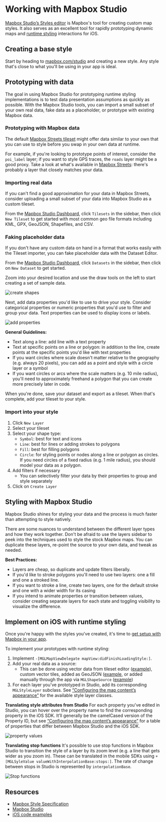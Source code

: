 # Working with Mapbox Studio

[Mapbox Studio’s Styles editor](http://mapbox.com/studio) is Mapbox's tool for creating custom map styles. It also serves as an excellent tool for rapidly prototyping dynamic maps and [runtime styling](runtime-styling.html) interactions for iOS.

## Creating a base style

Start by heading to [mapbox.com/studio](http://mapbox.com/studio) and creating a new style. Any style that's close to what you'll be using in your app is ideal.

## Prototyping with data

The goal in using Mapbox Studio for prototyping runtime styling implementations is to test data presentation assumptions as quickly as possible. With the Mapbox Studio tools, you can import a small subset of your own real data, fake data as a placeholder, or prototype with existing Mapbox data.

### Prototyping with Mapbox data
The default [Mapbox Streets tileset](https://www.mapbox.com/studio/tilesets/mapbox.mapbox-streets-v7/) might offer data similar to your own that you can use to style before you swap in your own data at runtime.

For example, if you're looking to prototype points of interest, consider the `poi_label` layer; if you want to style GPS traces, the `roads` layer might be a good proxy. Take a look at what's available in [Mapbox Streets](https://www.mapbox.com/studio/tilesets/mapbox.mapbox-streets-v7/): there's probably a layer that closely matches your data.

### Importing real data
If you can't find a good approximation for your data in Mapbox Streets, consider uploading a small subset of your data into Mapbox Studio as a custom tileset.

From the [Mapbox Studio Dashboard](https://www.mapbox.com/studio/), click `Tilesets` in the sidebar, then click `New Tileset` to get started with most common geo file formats including KML, GPX, GeoJSON, Shapefiles, and CSV.

### Faking placeholder data
If you don't have any custom data on hand in a format that works easily with the Tileset importer, you can fake placeholder data with the Dataset Editor.

From the [Mapbox Studio Dashboard](https://www.mapbox.com/studio/), click `Datasets` in the sidebar, then click on `New Dataset` to get started.

Zoom into your desired location and use the draw tools on the left to start creating a set of sample data.

![create shapes](img/studio-workflow/create-polygons.gif)

Next, add data properties you'd like to use to drive your style. Consider categorical properties or numeric properties that you'd use to filter and group your data. Text properties can be used to display icons or labels.

![add properties](img/studio-workflow/add-properties.gif)

**General Guidelines:**

* Text along a line: add line with a text property
* Text at specific points on a line or polygon: in addition to the line, create points at the specific points you'd like with text properties
* If you want circles where scale doesn't matter relative to the geography (e.g. always 20 pixels), you can add as a point and style with a circle layer or a symbol
* If you want circles or arcs where the scale matters (e.g. 10 mile radius), you'll need to approximately freehand a polygon that you can create more precisely later in code.

When you're done, save your dataset and export as a tileset. When that's complete, add your tileset to your style.

### Import into your style

1. Click `New Layer`
2. Select your tileset
3. Select your shape type:
    * `Symbol`: best for text and icons
    * `Line`: best for lines or adding strokes to polygons
    * `Fill`: best for filling polygons
    * `Circle`: for styling points or nodes along a line or polygon as circles. If you need circles of a fixed radius (e.g. 1 mile radius), you should model your data as a polygon.
4. Add filters if necessary
    * You can selectively filter your data by their properties to group and style separately
5. Click on `Create Layer`

## Styling with Mapbox Studio

Mapbox Studio shines for styling your data and the process is much faster than attempting to style natively.

There are some nuances to understand between the different layer types and how they work together. Don't be afraid to use the layers sidebar to peek into the techniques used to style the stock Mapbox maps. You can duplicate these layers, re-point the source to your own data, and tweak as needed.

**Best Practices:**

* Layers are cheap, so duplicate and update filters liberally.
* If you'd like to stroke polygons you'll need to use two layers: one a fill and one a stroked line.
* If you want to stroke a line, create two layers, one for the default stroke and one with a wider width for its casing
* If you intend to animate properties or transition between values, consider creating separate layers for each state and toggling visibility to visualize the difference.

## Implement on iOS with runtime styling

Once you're happy with the styles you've created, it's time to [get setup with Mapbox in your app](https://www.mapbox.com/ios-sdk/).

To implement your prototypes with runtime styling:

1. Implement `-[MGLMapViewDelegate mapView:didFinishLoadingStyle:]`.
2. Add your real data as a source:
    * This can be done using vector data from tileset editor ([example](https://www.mapbox.com/ios-sdk/examples/runtime-circle-styles)), custom vector tiles, added as GeoJSON ([example](https://www.mapbox.com/ios-sdk/examples/runtime-add-line), or added manually through the app via `MGLShapeSource` ([example](https://www.mapbox.com/ios-sdk/examples/runtime-multiple-annotations))
3. For each layer you've prototyped in Studio, add its corresponding `MGLStyleLayer` subclass. See [“Configuring the map content’s appearance”](for-style-authors.html#configuring-the-map-content-s-appearance) for the available style layer classes.

**Translating style attributes from Studio**
For each property you've edited in Studio, you can hover over the property name to find the corresponding property in the iOS SDK. It’ll generally be the camelCased version of the Property ID, but see [“Configuring the map content’s appearance”](for-style-authors.html#configuring-the-map-content-s-appearance) for a table of properties that differ between Mapbox Studio and the iOS SDK.

![property values](img/studio-workflow/property-values.png)

**Translating stop functions**
It's possible to use stop functions in Mapbox Studio to transition the style of a layer by its zoom level (e.g. a line that gets wider as you zoom in). These can be translated in the mobile SDKs using `+[MGLSyleValue valueWithInterpolationBase:stops:]`. The rate of change between stops in Studio is represented by `interpolationBase`.

![Stop functions](img/studio-workflow/stop-functions.png)

## Resources

* [Mapbox Style Specification](https://www.mapbox.com/mapbox-gl-style-spec/)
* [Mapbox Studio](https://www.mapbox.com/mapbox-studio/)
* [iOS code examples](https://www.mapbox.com/ios-sdk/examples/)
